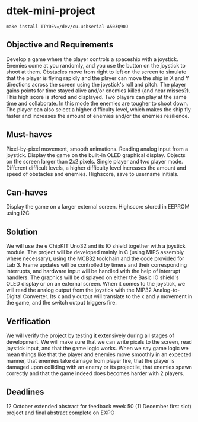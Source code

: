 # dtek-mini-project

```
make install TTYDEV=/dev/cu.usbserial-A503Q90J

```

## Objective and Requirements
Develop a game where the player controls a spaceship with a joystick. Enemies come at you randomly, and you use the button on the joystick to shoot at them. Obstacles move from right to left on the screen to simulate that the player is flying rapidly and the player can move the ship in X and Y directions across the screen using the joystick's roll and pitch. The player gains points for time stayed alive and/or enemies killed (and near misses?). This high score is stored and displayed. Two players can play at the same time and collaborate. In this mode the enemies are tougher to shoot down. The player can also select a higher difficulty level, which makes the ship fly faster and increases the amount of enemies and/or the enemies resilience. 

## Must-haves
Pixel-by-pixel movement, smooth animations.
Reading analog input from a joystick.
Display the game on the built-in OLED graphical display.
Objects on the screen larger than 2x2 pixels.
Single player and two player mode.
Different difficult levels, a higher difficulty level increases the amount and speed of obstacles and enemies. 
Highscore, save to username initials.

## Can-haves
Display the game on a larger external screen.
Highscore stored in EEPROM using I2C

## Solution
We will use the e ChipKIT Uno32  and its IO shield together with a joystick module. The project will be developed mainly in C (using MIPS assembly where necessary), using the MCB32 toolchain and the code provided for Lab 3. Frame updates will be controlled by timers and their corresponding interrupts, and hardware input will be handled with the help of interrupt handlers. The graphics will be displayed on either the Basic IO shield's OLED display or on an external screen. When it comes to the joystick, we will read the analog output from the joystick with the MIP32 Analog-to-Digital Converter. Its x and y output will translate to the x and y movement in the game, and the switch output triggers fire. 

## Verification
We will verify the project by testing it extensively during all stages of development. We will make sure that we can write pixels to the screen, read joystick input, and that the game logic works. When we say game logic we mean things like that the player and enemies move smoothly in an expected manner, that enemies take damage from player fire, that the player is damaged upon colliding with an enemy or its projectile, that enemies spawn correctly and that the game indeed does becomes harder with 2 players.

## Deadlines
12 October extended abstract for feedback
week 50 (11 December first slot) project and final abstract complete on EXPO
